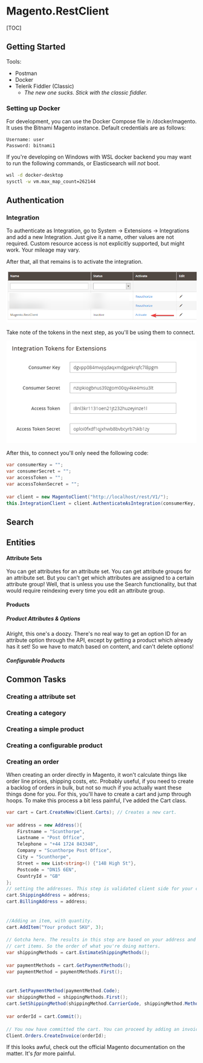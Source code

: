 # Magento.RestClient

[TOC]

## Getting Started

Tools: 

* Postman
* Docker
* Telerik Fiddler (Classic)
  * *The new one sucks. Stick with the classic fiddler.* 

### Setting up Docker

For development, you can use the Docker Compose file in /docker/magento. It uses the Bitnami Magento instance. Default credentials are as follows:

```
Username: user
Password: bitnami1
```

If you're developing on Windows with WSL docker backend you may want to run the following commands, or Elasticsearch will *not* boot.

```sh
wsl -d docker-desktop
sysctl -w vm.max_map_count=262144
```







## Authentication

### Integration

To authenticate as Integration, go to System -> Extensions -> Integrations and add a new Integration. Just give it a name, other values are not required. Custom resource access is not explicitly supported, but might work. Your mileage may vary.

After that, all that remains is to activate the integration.

![magento_integration_activate](img/magento/integration_activate.png)

Take note of the tokens in the next step, as you'll be using them to connect.

![magento_integration_activate](img/magento/integration_tokens.png)

After this, to connect you'll only need the following code:
```csharp
var consumerKey = "";
var consumerSecret = "";
var accessToken = "";
var accessTokenSecret = "";

var client = new MagentoClient("http://localhost/rest/V1/");
this.IntegrationClient = client.AuthenticateAsIntegration(consumerKey, consumerSecret, accessToken, accessTokenSecret);
```

## Search





## Entities

#### Attribute Sets

You can get attributes for an attribute set. You can get attribute groups for an attribute set. But you can't get which attributes are assigned to a certain attribute group! Well, that is unless you use the Search functionality, but that would require reindexing every time you edit an attribute group.

#### Products

##### Product Attributes & Options

Alright, this one's a doozy. There's no real way to get an option ID for an attribute option through the API, except by getting a product which already has it set! So we have to match based on content, and can't delete options! 

##### Configurable Products





## Common Tasks

### Creating a attribute set

### Creating a category

### Creating a simple product

### Creating a configurable product

### Creating an order




When creating an order directly in Magento, it won't calculate things like order line prices, shipping costs, etc. Probably useful, if you need to create a backlog of orders in bulk, but not so much if you actually want these things done for you. For this, you'll have to create a cart and jump through hoops. To make this process a bit less painful, I've added the Cart class.

```csharp
var cart = Cart.CreateNew(Client.Carts); // Creates a new cart.

var address = new Address(){
	Firstname = "Scunthorpe",
    Lastname = "Post Office",
    Telephone = "+44 1724 843348",
    Company = "Scunthorpe Post Office",
    City = "Scunthorpe",
    Street = new List<string>() {"148 High St"},
    Postcode = "DN15 6EN",
    CountryId = "GB"
};
// setting the addresses. This step is validated client side for your convenience. 
cart.ShippingAddress = address;
cart.BillingAddress = address;


//Adding an item, with quantity.
cart.AddItem("Your product SKU", 3);

// Gotcha here. The results in this step are based on your address and
// cart items. So the order of what you're doing matters.
var shippingMethods = cart.EstimateShippingMethods();

var paymentMethods = cart.GetPaymentMethods();
var paymentMethod = paymentMethods.First();

    
cart.SetPaymentMethod(paymentMethod.Code);
var shippingMethod = shippingMethods.First();
cart.SetShippingMethod(shippingMethod.CarrierCode, shippingMethod.MethodCode);

var orderId = cart.Commit();

// You now have committed the cart. You can proceed by adding an invoice to the order. 
Client.Orders.CreateInvoice(orderId);


```

If this looks awful, check out the official Magento documentation on the matter. It's *far* more painful.

